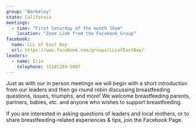 ```yaml
---
group: "Berkeley"
state: California
meetings:
  - time: "First Saturday of the month 10am"
    location: "Zoom Link from the Facebook Group"
facebook:
  name: LLL of East Bay
  url: https://www.facebook.com/groups/LLLofEastBay/
leaders:
  - name: Erin
    telephone: (510)289-5807
---
```

Just as with our in person meetings we will begin with a short introduction from our leaders and then go round robin discussing breastfeeding questions, issues, triumphs, and more! We welcome breastfeeding parents, partners, babies, etc. and anyone who wishes to support breastfeeding.

If you are interested in asking questions of leaders and local mothers, or to share breastfeeding-related experiences & tips, join the Facebook Page.